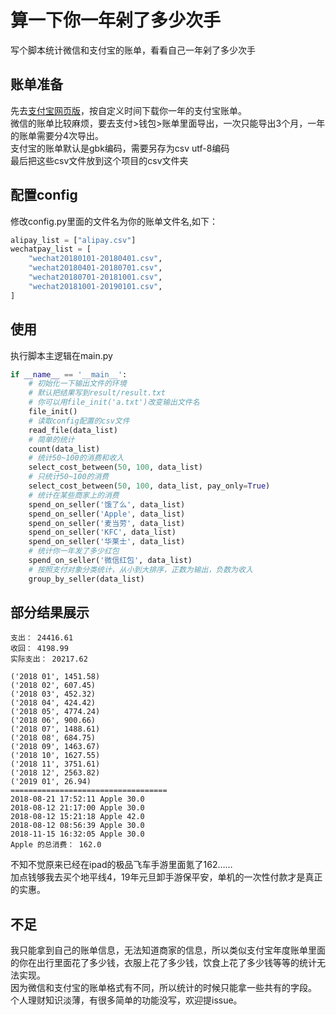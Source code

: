 # 算一下你一年剁了多少次手
写个脚本统计微信和支付宝的账单，看看自己一年剁了多少次手
## 账单准备
先去[支付宝网页版](https://consumeprod.alipay.com/record/advanced.htm)，按自定义时间下载你一年的支付宝账单。      
微信的账单比较麻烦，要去支付>钱包>账单里面导出，一次只能导出3个月，一年的账单需要分4次导出。    
支付宝的账单默认是gbk编码，需要另存为csv utf-8编码    
最后把这些csv文件放到这个项目的csv文件夹    

## 配置config
修改config.py里面的文件名为你的账单文件名,如下：
```python
alipay_list = ["alipay.csv"]
wechatpay_list = [
    "wechat20180101-20180401.csv",
    "wechat20180401-20180701.csv",
    "wechat20180701-20181001.csv",
    "wechat20181001-20190101.csv",
]
```
## 使用
执行脚本主逻辑在main.py
```python
if __name__ == '__main__':
    # 初始化一下输出文件的环境
    # 默认把结果写到result/result.txt
    # 你可以用file_init('a.txt')改变输出文件名
    file_init()
    # 读取config配置的csv文件
    read_file(data_list)
    # 简单的统计
    count(data_list)
    # 统计50~100的消费和收入
    select_cost_between(50, 100, data_list)
    # 只统计50~100的消费
    select_cost_between(50, 100, data_list, pay_only=True)
    # 统计在某些商家上的消费
    spend_on_seller('饿了么', data_list)
    spend_on_seller('Apple', data_list)
    spend_on_seller('麦当劳', data_list)
    spend_on_seller('KFC', data_list)
    spend_on_seller('华莱士', data_list)
    # 统计你一年发了多少红包
    spend_on_seller('微信红包', data_list)
    # 按照支付对象分类统计，从小到大排序，正数为输出，负数为收入
    group_by_seller(data_list)
```

## 部分结果展示
```text
支出： 24416.61 
收回： 4198.99 
实际支出： 20217.62 
 
('2018 01', 1451.58) 
('2018 02', 607.45) 
('2018 03', 452.32) 
('2018 04', 424.42) 
('2018 05', 4774.24) 
('2018 06', 900.66) 
('2018 07', 1488.61) 
('2018 08', 684.75) 
('2018 09', 1463.67) 
('2018 10', 1627.55) 
('2018 11', 3751.61) 
('2018 12', 2563.82) 
('2019 01', 26.94) 
=================================== 
2018-08-21 17:52:11 Apple 30.0 
2018-08-12 21:17:00 Apple 30.0 
2018-08-12 15:21:18 Apple 42.0 
2018-08-12 08:56:39 Apple 30.0 
2018-11-15 16:32:05 Apple 30.0 
Apple 的总消费： 162.0 
```
不知不觉原来已经在ipad的极品飞车手游里面氪了162……    
加点钱够我去买个地平线4，19年元旦卸手游保平安，单机的一次性付款才是真正的实惠。

## 不足
我只能拿到自己的账单信息，无法知道商家的信息，所以类似支付宝年度账单里面的你在出行里面花了多少钱，衣服上花了多少钱，饮食上花了多少钱等等的统计无法实现。     
因为微信和支付宝的账单格式有不同，所以统计的时候只能拿一些共有的字段。    
个人理财知识淡薄，有很多简单的功能没写，欢迎提issue。

